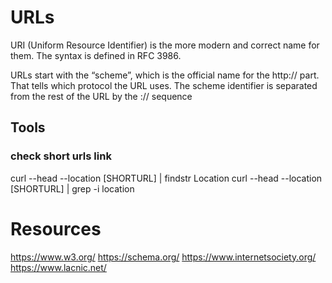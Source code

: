 # URLs
URI (Uniform Resource Identifier)
is the more modern and correct name for them. The syntax is defined in RFC 3986.

URLs start with the “scheme”, which is the official name for the http:// part. That tells which protocol the URL uses. The scheme identifier is separated from the rest of the URL by the :// sequence







## Tools

### check short urls link
curl --head --location [SHORTURL] | findstr Location
curl --head --location [SHORTURL] | grep -i location




# Resources

https://www.w3.org/
https://schema.org/
https://www.internetsociety.org/
https://www.lacnic.net/
